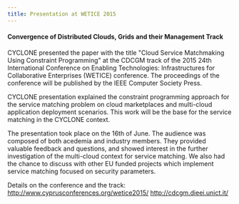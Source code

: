 ```yaml
---
title: Presentation at WETICE 2015
---
```

#### Convergence of Distributed Clouds, Grids and their Management Track

CYCLONE presented the paper with the title "Cloud Service Matchmaking Using Constraint Programming" at the CDCGM track of the 2015 24th International Conference on Enabling Technologies: Infrastructures for Collaborative Enterprises (WETICE) conference. The proceedings of the conference will be published by the IEEE Computer Society Press. 
<!-- more -->

CYCLONE presentation explained the constraint programming approach for the service matching problem on cloud marketplaces and multi-cloud application deployment scenarios. This work will be the base for the service matching in the CYCLONE context.

The presentation took place on the 16th of June. The audience was composed of both acedemia and industry members. They provided valuable feedback and questions, and showed interest in the further investigation of the multi-cloud context for service matching. We also had the chance to discuss with other EU funded projects which implement service matching focused on security parameters.

Details on the conference and the track:
<http://www.cyprusconferences.org/wetice2015/>
<http://cdcgm.dieei.unict.it/>



